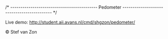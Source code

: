 /* ------------------------------------------- Pedometer ------------------------------------------- */

Live demo: http://student.aii.avans.nl/cmd/shgzon/pedometer/

© Stef van Zon
